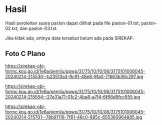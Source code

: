 # Hasil

Hasil perolehan suara paslon dapat dilihat pada file paslon-01.txt, paslon-02.txt, dan paslon-03.txt.

Jika tidak ada, artinya data tersebut belum ada pada SIREKAP.

## Foto C Plano

https://sirekap-obj-formc.kpu.go.id/1e6a/pemilu/ppwp/31/75/10/10/06/3175101006045-20240214-215530--b23513a3-9c91-48e8-9fa0-71663b36c297.jpg

https://sirekap-obj-formc.kpu.go.id/1e6a/pemilu/ppwp/31/75/10/10/06/3175101006045-20240214-215554--27e31a71-01c2-4ba8-a7f4-6f66d9fcc555.jpg

https://sirekap-obj-formc.kpu.go.id/1e6a/pemilu/ppwp/31/75/10/10/06/3175101006045-20240214-215701--78b91116-7f81-48c0-885c-655360964885.jpg

